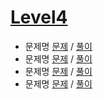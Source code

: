 # [Level4](./Lv4/)

- 문제명 [문제]() / [풀이](https://github.com/gjTang/TIL/blob/main/Algorithm/coding-test/programmers/Lv4/)
- 문제명 [문제]() / [풀이]()
- 문제명 [문제]() / [풀이]()  
- 문제명 [문제]() / [풀이]()